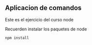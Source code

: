 ## Aplicacion de comandos

Este es el ejercicio del curso node

Recuerden instalar los paquetes de node

```
npm install
```